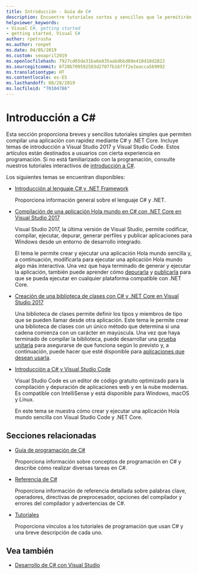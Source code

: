```yaml
---
title: Introducción - Guía de C#
description: Encuentre tutoriales cortos y sencillos que le permitirán obtener información sobre conceptos introductorios de C# y escribir aplicaciones de .NET Core rápidamente.
helpviewer_keywords:
- Visual C#, getting started
- getting started, Visual C#
author: rpetrusha
ms.author: ronpet
ms.date: 04/05/2019
ms.custom: seoapril2019
ms.openlocfilehash: 7927cd65de31ba6e835aabdbbd89e410d10d2822
ms.sourcegitcommit: 6f28b709592503d27077b16fff2e2eacca569992
ms.translationtype: HT
ms.contentlocale: es-ES
ms.lasthandoff: 08/28/2019
ms.locfileid: "70104786"
---
```

# <a name="get-started-with-c"></a>Introducción a C\#

Esta sección proporciona breves y sencillos tutoriales simples que permiten compilar una aplicación con rapidez mediante C# y .NET Core. Incluye temas de introducción a Visual Studio 2017 y Visual Studio Code. Estos artículos están destinados a usuarios con cierta experiencia en programación. Si no está familiarizado con la programación, consulte nuestros tutoriales interactivos de [introducción a C#](../tutorials/intro-to-csharp/index.md).

Los siguientes temas se encuentran disponibles:

- [Introducción al lenguaje C# y .NET Framework](introduction-to-the-csharp-language-and-the-net-framework.md)

     Proporciona información general sobre el lenguaje C# y .NET.

- [Compilación de una aplicación Hola mundo en C# con .NET Core en Visual Studio 2017](../../core/tutorials/with-visual-studio.md)

   Visual Studio 2017, la última versión de Visual Studio, permite codificar, compilar, ejecutar, depurar, generar perfiles y publicar aplicaciones para Windows desde un entorno de desarrollo integrado.

   El tema le permite crear y ejecutar una aplicación Hola mundo sencilla y, a continuación, modificarla para ejecutar una aplicación Hola mundo algo más interactiva. Una vez que haya terminado de generar y ejecutar la aplicación, también puede aprender cómo [depurarla](../../core/tutorials/debugging-with-visual-studio.md) y [publicarla](../../core/tutorials/publishing-with-visual-studio.md) para que se pueda ejecutar en cualquier plataforma compatible con .NET Core.

- [Creación de una biblioteca de clases con C# y .NET Core en Visual Studio 2017](../../core/tutorials/library-with-visual-studio.md)

   Una biblioteca de clases permite definir los tipos y miembros de tipo que se pueden llamar desde otra aplicación. Este tema le permite crear una biblioteca de clases con un único método que determina si una cadena comienza con un carácter en mayúscula. Una vez que haya terminado de compilar la biblioteca, puede desarrollar una [prueba unitaria](../../core/tutorials/testing-library-with-visual-studio.md) para asegurarse de que funciona según lo previsto y, a continuación, puede hacer que esté disponible para [aplicaciones que desean usarla](../../core/tutorials/consuming-library-with-visual-studio.md).

- [Introducción a C# y Visual Studio Code](../../core/tutorials/with-visual-studio-code.md)

   Visual Studio Code es un editor de código gratuito optimizado para la compilación y depuración de aplicaciones web y en la nube modernas. Es compatible con IntelliSense y está disponible para Windows, macOS y Linux.

   En este tema se muestra cómo crear y ejecutar una aplicación Hola mundo sencilla con Visual Studio Code y .NET Core.

## <a name="related-sections"></a>Secciones relacionadas

- [Guía de programación de C#](../programming-guide/index.md)

    Proporciona información sobre conceptos de programación en C# y describe cómo realizar diversas tareas en C#.

- [Referencia de C#](../language-reference/index.md)

    Proporciona información de referencia detallada sobre palabras clave, operadores, directivas de preprocesador, opciones del compilador y errores del compilador y advertencias de C#.

- [Tutoriales](../walkthroughs.md)

    Proporciona vínculos a los tutoriales de programación que usan C# y una breve descripción de cada uno.

## <a name="see-also"></a>Vea también

- [Desarrollo de C# con Visual Studio](/visualstudio/get-started/csharp/)
